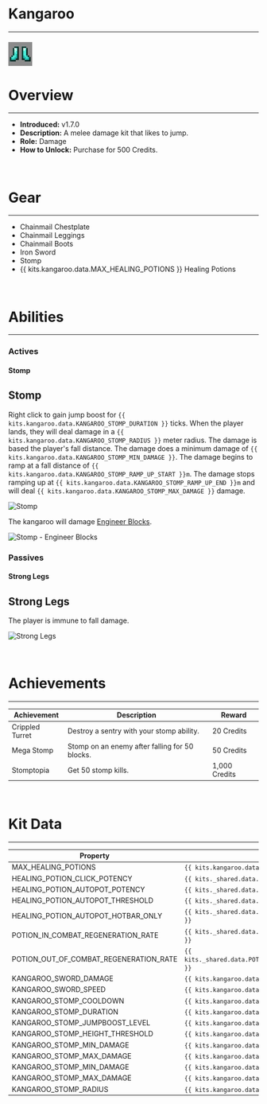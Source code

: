 # Kangaroo

---

#### ![kangaroo-icon](../assets/icons/kangaroo-icon.jpg)

# Overview

---

- **Introduced:** v1.7.0
- **Description:** A melee damage kit that likes to jump.
- **Role:** Damage
- **How to Unlock:** Purchase for 500 Credits.

<br />

# Gear

---

- Chainmail Chestplate
- Chainmail Leggings
- Chainmail Boots
- Iron Sword
- Stomp
- {{ kits.kangaroo.data.MAX_HEALING_POTIONS }} Healing Potions

<br />

# Abilities

---

### Actives

<!-- tabs:start -->

#### **Stomp**

## Stomp

Right click to gain jump boost for `{{ kits.kangaroo.data.KANGAROO_STOMP_DURATION }}` ticks. When the player lands, they will deal damage in a `{{ kits.kangaroo.data.KANGAROO_STOMP_RADIUS }}` meter radius. The damage is based the player's fall distance. The damage does a minimum damage of `{{ kits.kangaroo.data.KANGAROO_STOMP_MIN_DAMAGE }}`. The damage begins to ramp at a fall distance of `{{ kits.kangaroo.data.KANGAROO_STOMP_RAMP_UP_START }}m`. The damage stops ramping up at `{{ kits.kangaroo.data.KANGAROO_STOMP_RAMP_UP_END }}m` and will deal `{{ kits.kangaroo.data.KANGAROO_STOMP_MAX_DAMAGE }}` damage.

![Stomp](../assets/kits/kangaroo/Kangaroo%20-%20Stomp.gif)

The kangaroo will damage [Engineer Blocks](Engineer#sentries).

![Stomp - Engineer Blocks](../assets/kits/kangaroo/Kangaroo%20-%20Stomp%20Engineer%20Blocks.gif)

<!-- tabs:end -->

### Passives

<!-- tabs:start -->

#### **Strong Legs**

## Strong Legs

The player is immune to fall damage.

![Strong Legs](../assets/kits/kangaroo/Kangaaroo%20-%20Strong%20Legs.gif)

<!-- tabs:end -->
<br />

# Achievements

---

<!-- prettier-ignore -->
| Achievement | Description | Reward |
| ----------- | ----------- | ------ |
| Crippled Turret | Destroy a sentry with your stomp ability. | 20 Credits |
| Mega Stomp | Stomp on an enemy after falling for 50 blocks. | 50 Credits |
| Stomptopia | Get 50 stomp kills. | 1,000 Credits |

<br />

# Kit Data

---

<!-- prettier-ignore -->
| Property | Value | Description |
|----------|-------|-------------|
| MAX_HEALING_POTIONS | `{{ kits.kangaroo.data.MAX_HEALING_POTIONS }}` | {{ kitDataSharedDescriptions.MAX_HEALING_POTIONS }} |
| HEALING_POTION_CLICK_POTENCY | `{{ kits._shared.data.HEALING_POTION_CLICK_POTENCY }}` | {{ kitDataSharedDescriptions.HEALING_POTION_CLICK_POTENCY }} |
| HEALING_POTION_AUTOPOT_POTENCY | `{{ kits._shared.data.HEALING_POTION_AUTOPOT_POTENCY }}` | {{ kitDataSharedDescriptions.HEALING_POTION_AUTOPOT_POTENCY }} |
| HEALING_POTION_AUTOPOT_THRESHOLD | `{{ kits._shared.data.HEALING_POTION_AUTOPOT_THRESHOLD }}` | {{ kitDataSharedDescriptions.HEALING_POTION_AUTOPOT_THRESHOLD }} |
| HEALING_POTION_AUTOPOT_HOTBAR_ONLY | `{{ kits._shared.data.HEALING_POTION_AUTOPOT_HOTBAR_ONLY }}` | {{ kitDataSharedDescriptions.HEALING_POTION_AUTOPOT_HOTBAR_ONLY }} |
| POTION_IN_COMBAT_REGENERATION_RATE | `{{ kits._shared.data.POTION_IN_COMBAT_REGENERATION_RATE }}` | {{ kitDataSharedDescriptions.POTION_IN_COMBAT_REGENERATION_RATE }} |
| POTION_OUT_OF_COMBAT_REGENERATION_RATE | `{{ kits._shared.data.POTION_OUT_OF_COMBAT_REGENERATION_RATE }}` | {{ kitDataSharedDescriptions.POTION_OUT_OF_COMBAT_REGENERATION_RATE }} |
| KANGAROO_SWORD_DAMAGE | `{{ kits.kangaroo.data.KANGAROO_SWORD_DAMAGE }}` | The base damage of the sword. |
| KANGAROO_SWORD_SPEED | `{{ kits.kangaroo.data.KANGAROO_SWORD_SPEED }}` | The base speed of the sword. |
| KANGAROO_STOMP_COOLDOWN | `{{ kits.kangaroo.data.KANGAROO_STOMP_COOLDOWN }}` | The cooldown, in ticks, of the Stomp ability. |
| KANGAROO_STOMP_DURATION | `{{ kits.kangaroo.data.KANGAROO_STOMP_DURATION }}` | The duration, in ticks, of the Stomp ability. |
| KANGAROO_STOMP_JUMPBOOST_LEVEL | `{{ kits.kangaroo.data.KANGAROO_STOMP_JUMPBOOST_LEVEL }}` | The level of the jump boost effect. |
| KANGAROO_STOMP_HEIGHT_THRESHOLD | `{{ kits.kangaroo.data.KANGAROO_STOMP_HEIGHT_THRESHOLD }}` | The minimum fall distance required to deal Stomp damage. |
| KANGAROO_STOMP_MIN_DAMAGE | `{{ kits.kangaroo.data.KANGAROO_STOMP_MIN_DAMAGE }}` | The minimum damage the Stomp ability will deal. |
| KANGAROO_STOMP_MAX_DAMAGE | `{{ kits.kangaroo.data.KANGAROO_STOMP_MAX_DAMAGE }}` | The maximum damage the Stomp ability will deal. |
| KANGAROO_STOMP_MIN_DAMAGE | `{{ kits.kangaroo.data.KANGAROO_STOMP_RAMP_UP_START }}` | The fall distance, in meters, at which the stomp damage starts to ramp up. |
| KANGAROO_STOMP_MAX_DAMAGE | `{{ kits.kangaroo.data.KANGAROO_STOMP_RAMP_UP_END }}` | The fall distance, in meters, at which the stomp damage stops ramping up. |
| KANGAROO_STOMP_RADIUS | `{{ kits.kangaroo.data.KANGAROO_STOMP_RADIUS }}` | The radius of the Stomp ability. |
